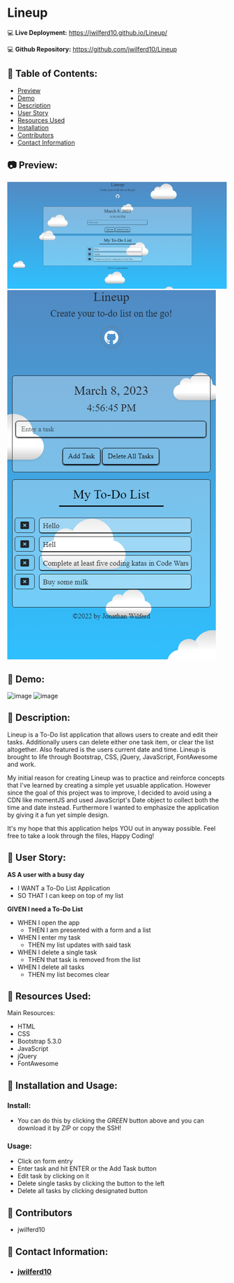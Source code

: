 # Lineup

:computer: **Live Deployment:** https://jwilferd10.github.io/Lineup/

:computer: **Github Repository:** https://github.com/jwilferd10/Lineup

## :open_file_folder: Table of Contents:
  - [Preview](#camera-preview)
  - [Demo](#movie_camera-demo)
  - [Description](#wave-description)
  - [User Story](#book-user-story)
  - [Resources Used](#floppy_disk-resources-used)
  - [Installation](#minidisc-installation-and-usage)
  - [Contributors](#paperclip-contributors)
  - [Contact Information](#e-mail-contact-information)

## :camera: Preview:
<p float="left">
  <img src= "assets/img/LineupDesktop.png"/>
  <img src= "assets/img/LineupMobile480px.png"/>
</p>

## :movie_camera: Demo:
![image](assets/img/LineupDesktop.gif)
![image](assets/img/LineupMobile.gif)

## :wave: Description: 
<p> 
Lineup is a To-Do list application that allows users to create and edit their tasks. Additionally users can delete either one task item, or clear the list altogether. Also featured is the users current date and time. Lineup is brought to life through Bootstrap, CSS, jQuery, JavaScript, FontAwesome and work. 

My initial reason for creating Lineup was to practice and reinforce concepts that I've learned by creating a simple yet usuable application. However since the goal of this project was to improve, I decided to avoid using a CDN like momentJS and used JavaScript's Date object to collect both the time and date instead. Furthermore I wanted to emphasize the application by giving it a fun yet simple design. 

It's my hope that this application helps YOU out in anyway possible. Feel free to take a look through the files, Happy Coding! 
</p>
  
## :book: User Story:
**AS A user with a busy day**
- I WANT a To-Do List Application 
- SO THAT I can keep on top of my list

**GIVEN I need a To-Do List**
- WHEN I open the app
	- THEN I am presented with a form and a list
- WHEN I enter my task
	- THEN my list updates with said task
- WHEN I delete a single task
	- THEN that task is removed from the list
- WHEN I delete all tasks
	- THEN my list becomes clear 

## :floppy_disk: Resources Used:
Main Resources:
- HTML
- CSS
- Bootstrap 5.3.0
- JavaScript
- jQuery
- FontAwesome

## :minidisc: Installation and Usage:
### Install:
- You can do this by clicking the *GREEN* button above and you can download it by ZIP or copy the SSH!
### Usage:
- Click on form entry
- Enter task and hit ENTER or the Add Task button
- Edit task by clicking on it
- Delete single tasks by clicking the button to the left 
- Delete all tasks by clicking designated button

## :paperclip: Contributors

- jwilferd10

## :e-mail: Contact Information:
- ### [jwilferd10](https://github.com/jwilferd10)
